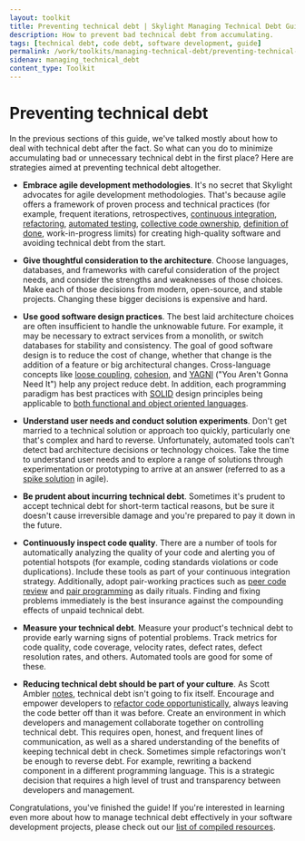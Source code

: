 ```yaml
---
layout: toolkit
title: Preventing technical debt | Skylight Managing Technical Debt Guide
description: How to prevent bad technical debt from accumulating.
tags: [technical debt, code debt, software development, guide]
permalink: /work/toolkits/managing-technical-debt/preventing-technical-debt/
sidenav: managing_technical_debt
content_type: Toolkit
---
```


# Preventing technical debt

In the previous sections of this guide, we've talked mostly about how to deal with technical debt after the fact. So what can you do to minimize accumulating bad or unnecessary technical debt in the first place? Here are strategies aimed at preventing technical debt altogether.

* **Embrace agile development methodologies**. It's no secret that Skylight advocates for agile development methodologies. That's because agile offers a framework of proven process and technical practices (for example, frequent iterations, retrospectives, [continuous integration](https://en.wikipedia.org/wiki/Continuous_integration), [refactoring](https://en.wikipedia.org/wiki/Code_refactoring), [automated testing](https://en.wikipedia.org/wiki/Test_automation), [collective code ownership](https://en.wikipedia.org/wiki/Extreme_programming_practices#Collective_code_ownership), [definition of done](https://18f.gsa.gov/2015/04/24/agile-developments-secret-weapon-transparency/), work-in-progress limits) for creating high-quality software and avoiding technical debt from the start.

* **Give thoughtful consideration to the architecture**. Choose languages, databases, and frameworks with careful consideration of the project needs, and consider the strengths and weaknesses of those choices. Make each of those decisions from modern, open-source, and stable projects. Changing these bigger decisions is expensive and hard.

* **Use good software design practices**. The best laid architecture choices are often insufficient to handle the unknowable future. For example, it may be necessary to extract services from a monolith, or switch databases for stability and consistency. The goal of good software design is to reduce the cost of change, whether that change is the addition of a feature or big architectural changes. Cross-language concepts like [loose coupling](https://en.wikipedia.org/wiki/Loose_coupling), [cohesion](https://en.wikipedia.org/wiki/Cohesion_%28computer_science%29), and [YAGNI](http://martinfowler.com/bliki/Yagni.html) ("You Aren't Gonna Need It") help any project reduce debt. In addition, each programming paradigm has best practices with [SOLID](https://en.wikipedia.org/wiki/SOLID_(object-oriented_design)) design principles being applicable to [both functional and object oriented languages](http://programmers.stackexchange.com/questions/165356/equivalent-of-solid-principles-for-functional-programming).

* **Understand user needs and conduct solution experiments**. Don't get married to a technical solution or approach too quickly, particularly one that's complex and hard to reverse. Unfortunately, automated tools can't detect bad architecture decisions or technology choices. Take the time to understand user needs and to explore a range of solutions through experimentation or prototyping to arrive at an answer (referred to as a [spike solution](http://www.extremeprogramming.org/rules/spike.html) in agile).

* **Be prudent about incurring technical debt**. Sometimes it's prudent to accept technical debt for short-term tactical reasons, but be sure it doesn't cause irreversible damage and you're prepared to pay it down in the future.

* **Continuously inspect code quality**. There are a number of tools for automatically analyzing the quality of your code and alerting you of potential hotspots (for example, coding standards violations or code duplications). Include these tools as part of your continuous integration strategy. Additionally, adopt pair-working practices such as [peer code review](https://en.wikipedia.org/wiki/Software_peer_review) and [pair programming](https://18f.gsa.gov/2015/05/04/pair-programming-why-two-heads-are-better-than-one/) as daily rituals. Finding and fixing problems immediately is the best insurance against the compounding effects of unpaid technical debt.

* **Measure your technical debt**. Measure your product's technical debt to provide early warning signs of potential problems. Track metrics for code quality, code coverage, velocity rates, defect rates, defect resolution rates, and others. Automated tools are good for some of these.

* **Reducing technical debt should be part of your culture**. As Scott Ambler [notes](https://disciplinedagiledelivery.wordpress.com/2013/11/10/technical-debt/), technical debt isn't going to fix itself. Encourage and empower developers to [refactor code opportunistically](https://martinfowler.com/bliki/OpportunisticRefactoring.html), always leaving the code better off than it was before. Create an environment in which developers and management collaborate together on controlling technical debt. This requires open, honest, and frequent lines of communication, as well as a shared understanding of the benefits of keeping technical debt in check. Sometimes simple refactorings won't be enough to reverse debt. For example, rewriting a backend component in a different programming language. This is a strategic decision that requires a high level of trust and transparency between developers and management.

Congratulations, you've finished the guide! If you're interested in learning even more about how to manage technical debt effectively in your software development projects, please check out our [list of compiled resources](/work/toolkits/managing-technical-debt/resources/).

